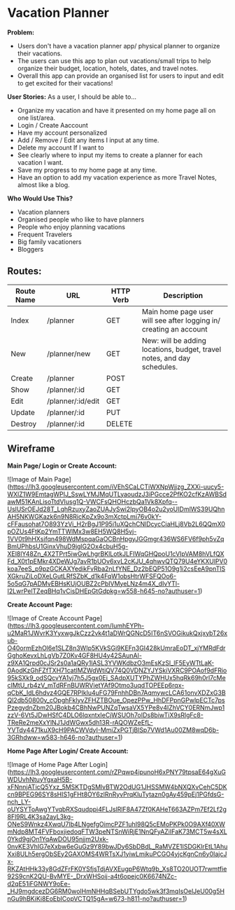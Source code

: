 # Vacation Planner

**Problem:** 
- Users don't have a vacation planner app/ physical planner to organize their vacations.
- The users can use this app to plan out vacations/small trips to help organize their budget, location, hotels, dates, and travel notes.
- Overall this app can provide an organised list for users to input and edit to get excited for their vacations!

**User Stories:**
As a user, I should be able to...
- Organize my vacation and have it presented on my home page all on one list/area.
- Login / Create Aaccount
- Have my account personalized
- Add / Remove / Edit any items I input at any time.
- Delete my account If I want to
- See clearly where to input my items to create a planner for each vacation I want.
- Save my progress to my home page at any time.
- Have an option to add my vacation experience as more Travel Notes, almost like a blog.

**Who Would Use This?** 
- Vacation planners
- Organised people who like to have planners
- People who enjoy planning vacations
- Frequent Travelers
- Big family vacationers
- Bloggers

## Routes:

Route Name | URL | HTTP Verb | Description
---------- | --- | --------- | -----------
Index | /planner | GET | Main home page user will see after logging in/ creating an account
New | /planner/new | GET | New: will be adding locations, budget, travel notes, and day schedules.
Create | /planner | POST
Show | /planner/:id | GET |
Edit | /planner/:id/edit | GET |
Update | /planner/:id | PUT |
Destroy | /planner/:id | DELETE |

## Wireframe 

**Main Page/ Login or Create Account:**

![Image of Main Page]
(https://lh3.googleusercontent.com/iVEhSCaLCTiWXNpWjjzg_ZXXi-uucy5-WXlZ1W9EmtagWPIJ_SswLYMJMqUTLyaoudzJ3iPGcce2PfKO2cfKzAWBSdawM51KAnLisoTtdVIusg1Q-VWCFsQHOHczbQa1Vk8Xpfq--UslUSrOEJd28T_LqhRzuxyZaoZUAJySwi2IpyOB4o2u2yoUIDmlWS39UQhnAH5NKWGKazk6n9N8RicKpZx9o3mXctpLmj76v0kY-cFFausohat7O893YzVi_H2rBgJ1P95i1uXQchCNlDcycCiaHLj8Vb2L6QQmX0pOZUs4FtKp2YmTTWlMx3w8EH5WQ8H5vj-1VV0t9hHXsifqn498WdMspqaGaOCBnHpgyJGGmgr436WS6FV6f9ph5vZqBmUPhbsU1GinxVhuD9jglG2Ox4cbuH5g-XEl8lY48Zn_4X2TPrt5iwGwLhgrBKlLotkJLFIWqGHQpoU1cVIpVAM8hVLfQXFd_X0t1pEMkr4XDeWJg7avR1bUOv6xvL2cKJU_4qhwvQTQ79U4eYKXUlPV0koa7eeS_p9pzGCKAXYedikFvRba2nLfYNE_Dz2bEQP51O9g1i2csEeA9pnTlSXGkruZiLoDXeLGutLRfSZbK_d1k4FqW1obsHtrWFSFQOo6-5o5qG7pADMvEBHsKUjOUBZ2cPbIVMyeLNz4m4X_dIvYTl-I2LwrPelTZeqBHq1vCisDHEpGtGdpkg=w558-h645-no?authuser=1)

**Create Account Page:**

![Image of Create Account Page]
(https://lh3.googleusercontent.com/IumhEYPh-u2MaR1JWvrK3YyxwgJkCzz2vk4t1aDWrQGNcD5IT6nSVOGikukQxjxybT26xub-O40ormEzhOl6e1SLZ8n3WIp5KVkSGi9KEFn3GI428kUmraEoDT_xjYMRdFdrGghoKevxLhLgVb7Z0Kv4GF8HU4y42SAunAl-z9XA1Qrpd0cJSr2s0a1aQRy1lASL3YVWKdbzO3mEsKzSl_lF5EyWTtLaK-0AodKzGhFZfTXH71catlMZWdWtiQV74Q0VDNZYJYSkiVXRC9POAof9dFRio95kSXk9_odSQcvYA1yj7h5J5gx0Ej_SAdpXUTYPhZWHUx5hqRk69h0rl7cMecIMtU_rb4zV_mTdRFnBUWRVietYAf9Otmo3uqdTOPEEp6rqx-qCbK_IdL6hdvz4GQE7RPIklu4uFG79FnhhDBn7AqmywcLCA61onvXDZxG3BQl2db50800y_cOpghFklyvZFHZTBOue_OpezPPw_HhDFPpnGPwlpECTc7psPzegydnZbm20JBokb4CBhNwPUNZqTwsaVX5YPe8v4IZhVCY0ERNmJwp1zzV-6Vt5JDwHSfC4DLO6lqxntxIeCjWSUOh7oIDs8biwTiX9sRlgFc8-TReRe2meXxYlNJ1JdWGwx5dh13R-rAQOWZeEfL-YVTdy4471kuX9cH9PACWVdyI-MmiZxPGTjBlSp7VWd1Au00ZM8wqD6b-3GRhdww=w583-h646-no?authuser=1)

**Home Page After Login/ Create Account:**

![Image of Home Page After Login]
(https://lh3.googleusercontent.com/rZPqwp4ipunoH6xPNY79tpsaE64gXuGWDUvhNtuyYgxaH5B-xFNnnjATicQ5Yxz_5MSKTDgSMlvBTW2OdUG1JHSSMW4bNXQXvCehC5DKcn9BPEG96SY8sHIS1gFHt8OY6zlRnRyvPrqKluTytazn0gAy459pEj1PGfdsG-nch_LY-oUYSYToAwgYTvqbRXSqudppi4FLJslRlF8A47Zf0KAHeT663AZPm7Ef2Lf2g8Fl9RL4K3sa2ayL3kg-ONeS9Wnkz4XwqU7lb4LNgefgOimcPZF1uhI98Q5cEMoPKPk0O9AXf40XWmNdp8MT4FVFboxjiedoqFTW3peNTSnWiRjE1NnQFyAZiIFaK73MCT5w4sXL0Ykd9gjOn1YqAwDOU95njjm2Uxk-0nvKE3VhIG7eXxbw6eGuGz9Y89bwJDy6SbDBdL_RaMVZE1ISDGKlrEtL1AhuXxi8ULh5ergObSEy2GAXOMS4WRTsXJ1yiwLmjkuPCGO4yjcKgnCn6y0IajcJx-RKZAtHHk33y8GdZFrFK0YSfjsTdjAVXEugpP6Wtq9b_Xs8TO20UOT7rwmtfie92S9cnK2QU-BvMYE-_DrxWHSoij-a4t6opejc0K6674NZc-d2qE51iFGNWY9oEe-_HJ9mgdcezDG6RM0wolHmNHHqBSebUTYgdo5wk3f3mqIsOelJeU00g5HnGu9hBKiKi8EoEbICopVCTQ15gA=w673-h811-no?authuser=1)
